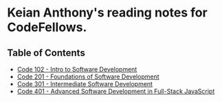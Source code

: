 # Keian Anthony's reading notes for CodeFellows.

## Table of Contents

- [Code 102 - Intro to Software Development](./102/ToC.md)
- [Code 201 - Foundations of Software Development](./201/ToC.md)
- [Code 301 - Intermediate Software Development](./301/ToC.md)
- [Code 401 - Advanced Software Development in Full-Stack JavaScript](./401/ToC.md)